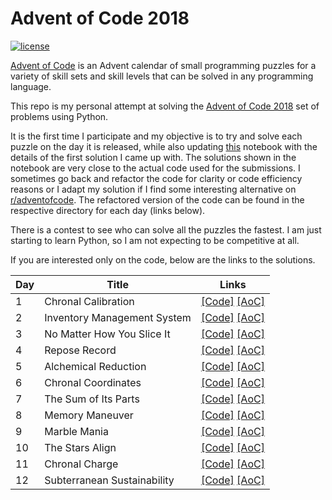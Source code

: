 # Advent of Code 2018

[![license](https://img.shields.io/github/license/mashape/apistatus.svg)]()

[Advent of Code](http://adventofcode.com/about) is an Advent calendar of small programming puzzles for a variety of skill sets and skill levels that can be solved in any programming language. 

This repo is my personal attempt at solving the [Advent of Code 2018](http://adventofcode.com/2018) set of problems using Python. 

It is the first time I participate and my objective is to try and solve each puzzle on the day it is released, while also updating [this](https://github.com/basoares/advent-of-code-2018/tree/master/adventofcode2018.ipynb) notebook with the details of the first solution I came up with. The solutions shown in the notebook are very close to the actual code used for the submissions. I sometimes go back and refactor the code for clarity or code efficiency reasons or I adapt my solution if I find some interesting alternative on [r/adventofcode](https://www.reddit.com/r/adventofcode). The refactored version of the code can be found in the respective directory for each day (links below).

There is a contest to see who can solve all the puzzles the fastest. I am just starting to learn Python, so I am not expecting to be competitive at all.

If you are interested only on the code, below are the links to the solutions.


|   Day   | Title                                         |  Links                                       |
| --------|-----------------------------------------------|--------------------------------------------- |
|    1    | Chronal Calibration                           |  [\[Code\]](https://github.com/basoares/advent-of-code-2018/tree/master/day01) [\[AoC\]](http://adventofcode.com/2018/day/1) |
|    2    | Inventory Management System                   |  [\[Code\]](https://github.com/basoares/advent-of-code-2018/tree/master/day02) [\[AoC\]](http://adventofcode.com/2018/day/2) |
|    3    | No Matter How You Slice It                    |  [\[Code\]](https://github.com/basoares/advent-of-code-2018/tree/master/day03) [\[AoC\]](http://adventofcode.com/2018/day/3) |
|    4    | Repose Record                                 |  [\[Code\]](https://github.com/basoares/advent-of-code-2018/tree/master/day04) [\[AoC\]](http://adventofcode.com/2018/day/4) |
|    5    | Alchemical Reduction                          |  [\[Code\]](https://github.com/basoares/advent-of-code-2018/tree/master/day05) [\[AoC\]](http://adventofcode.com/2018/day/5) |
|    6    | Chronal Coordinates                           |  [\[Code\]](https://github.com/basoares/advent-of-code-2018/tree/master/day06) [\[AoC\]](http://adventofcode.com/2018/day/6) |
|    7    | The Sum of Its Parts                          |  [\[Code\]](https://github.com/basoares/advent-of-code-2018/tree/master/day07) [\[AoC\]](http://adventofcode.com/2018/day/7) |
|    8    | Memory Maneuver                               |  [\[Code\]](https://github.com/basoares/advent-of-code-2018/tree/master/day08) [\[AoC\]](http://adventofcode.com/2018/day/8) |
|    9    | Marble Mania                                  |  [\[Code\]](https://github.com/basoares/advent-of-code-2018/tree/master/day09) [\[AoC\]](http://adventofcode.com/2018/day/9) |
|   10    | The Stars Align                               |  [\[Code\]](https://github.com/basoares/advent-of-code-2018/tree/master/day10) [\[AoC\]](http://adventofcode.com/2018/day/10) |
|   11    | Chronal Charge                                |  [\[Code\]](https://github.com/basoares/advent-of-code-2018/tree/master/day11) [\[AoC\]](http://adventofcode.com/2018/day/11) |
|   12    | Subterranean Sustainability                   |  [\[Code\]](https://github.com/basoares/advent-of-code-2018/tree/master/day12) [\[AoC\]](http://adventofcode.com/2018/day/12) |

